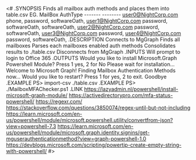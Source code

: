 <#
    .SYNOPSIS
        Finds all mailbox auth methods and places them into table.csv
            EG.
                MailBox                    AuthType
                -------                    --------
                user0@NightCorp.com        phone, password, softwareOath,
                user1@NightCorp.com        password, softwareOath, softwareOath,
                user2@NightCorp.com        password, softwareOath,
                user3@NightCorp.com        password,
                user4@NightCorp.com        password, softwareOath,
    .DESCRIPTION
        Connects to MgGraph
        Finds all mailboxes
        Parses each mailboxes enabled auth methods
        Consolidates results to ./table.csv
        Disconnects from MgGraph
    .INPUTS
        Will prompt to login to Office 365
    .OUTPUTS
        Would you like to install Microsoft.Graph Powershell Module?
        Press 1 yes, 2 for No
        Please wait for installation...
        Welcome to Microsoft Graph!
        Finding Mailbox Authentication Methods now...
        Would you like to restart?
        Press 1 for yes, 2 to exit.
        Goodbye
    .EXAMPLE
        PS> import-csv ./table.csv
    .EXAMPLE
        PS> ./MailboxMFAChecker.ps1
    .LINK
        https://lazyadmin.nl/powershell/install-microsoft-graph-module/
        https://activedirectorypro.com/mfa-status-powershell/
        https://regexr.com/
        https://stackoverflow.com/questions/3850074/regex-until-but-not-including
        https://learn.microsoft.com/en-us/powershell/module/microsoft.powershell.utility/convertfrom-json?view=powershell-7.3
        https://learn.microsoft.com/en-us/powershell/module/microsoft.graph.identity.signins/get-mguserauthenticationmethod?view=graph-powershell-1.0
        https://devblogs.microsoft.com/scripting/powertip-create-empty-string-with-powershell/
#>
